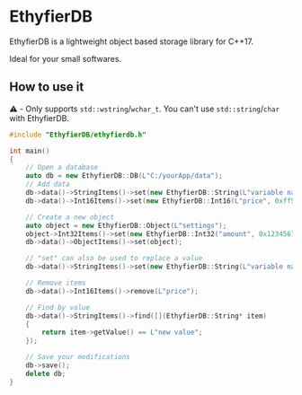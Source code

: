 ﻿# EthyfierDB

EthyfierDB is a lightweight object based storage library for C++17.

Ideal for your small softwares.

## How to use it

⚠️ - Only supports `std::wstring`/`wchar_t`. You can't use `std::string`/`char` with EthyfierDB.

```cpp
#include "EthyfierDB/ethyfierdb.h"

int main()
{
    // Open a database
    auto db = new EthyfierDB::DB(L"C:/yourApp/data");
    // Add data
    db->data()->StringItems()->set(new EthyfierDB::String(L"variable name", L"value"));
    db->data()->Int16Items()->set(new EthyfierDB::Int16(L"price", 0xff5));

    // Create a new object
    auto object = new EthyfierDB::Object(L"settings");
    object->Int32Items()->set(new EthyfierDB::Int32("amount", 0x123456789));
    db->data()->ObjectItems()->set(object);

    // "set" can also be used to replace a value
    db->data()->StringItems()->set(new EthyfierDB::String(L"variable name", L"new value"));

    // Remove items
    db->data()->Int16Items()->remove(L"price");

    // Find by value
    db->data()->StringItems()->find([](EthyfierDB::String* item)
    {
        return item->getValue() == L"new value";
    });

    // Save your modifications
    db->save();
    delete db;
}
```